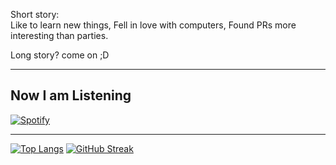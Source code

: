 Short story:<br>
Like to learn new things, Fell in love with computers, Found PRs more interesting than parties.

Long story? come on ;D

---
## Now I am Listening
[![Spotify](https://spotify-now-playing-rr1i.vercel.app/api/spotify)](https://open.spotify.com/user/3157fy4ugjlzfy75hdazapbgh7li)


---
[![Top Langs](https://github-readme-stats.vercel.app/api/top-langs/?username=alinajafi1998&hide=PHP,html,c&theme=radical&hide_border=true)](https://github.com/anuraghazra/github-readme-stats)
[![GitHub Streak](http://github-readme-streak-stats.herokuapp.com?user=alinajafi1998&theme=radical&hide_border=true)](https://git.io/streak-stats)
